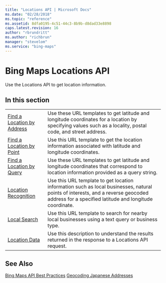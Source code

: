 ```yaml
---
title: "Locations API | Microsoft Docs"
ms.date: "02/28/2018"
ms.topic: "reference"
ms.assetid: 8dfa0195-4c51-44c3-8b9b-d8dad33e8898
caps.latest.revision: 16
author: "rbrundritt"
ms.author: "richbrun"
manager: "stevelom"
ms.service: "bing-maps"
---
```

# Bing Maps Locations API

Use the Locations API to get location information.  
  
## In this section  
  
|||  
|-|-|  
|[Find a Location by Address](find-a-location-by-address.md)|Use these URL templates to get latitude and longitude coordinates for a location by specifying values such as a locality, postal code, and street address.|  
|[Find a Location by Point](find-a-location-by-point.md)|Use this URL template to get the location information associated with latitude and longitude coordinates.|  
|[Find a Location by Query](find-a-location-by-query.md)|Use these URL templates to get latitude and longitude coordinates that correspond to location information provided as a query string.|
|[Location Recognition](location-recognition.md)|Use this URL template to get location information such as local businesses, natural points of interests, and a reverse geocoded address for a specified latitude and longitude coordinate.|
|[Local Search](local-search.md)| Use this URL template to search for nearby local businesses using a text query or business type.|
|[Location Data](location-data.md)|Use this description to understand the results returned in the response to a Locations API request.|  
  
## See Also

[Bing Maps API Best Practices](../../getting-started/bing-maps-api-best-practices.md)
[Geocoding Japanese Addresses](../../articles/geocoding-japanese-addresses.md)